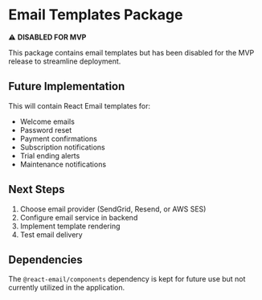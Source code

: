 # Email Templates Package

⚠️ **DISABLED FOR MVP**

This package contains email templates but has been disabled for the MVP release to streamline deployment.

## Future Implementation

This will contain React Email templates for:

- Welcome emails
- Password reset
- Payment confirmations
- Subscription notifications
- Trial ending alerts
- Maintenance notifications

## Next Steps

1. Choose email provider (SendGrid, Resend, or AWS SES)
2. Configure email service in backend
3. Implement template rendering
4. Test email delivery

## Dependencies

The `@react-email/components` dependency is kept for future use but not currently utilized in the application.